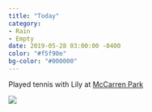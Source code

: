 ```yaml
---
title: "Today"
category:
- Rain
- Empty
date: 2019-05-28 03:00:00 -0400
color: "#f5f90e"
bg-color: "#000000"
---
```


Played tennis with Lily at [McCarren Park](https://www.nycgovparks.org/parks/mccarren-park)

![](https://files.elliott.computer/images/tennis.png)


